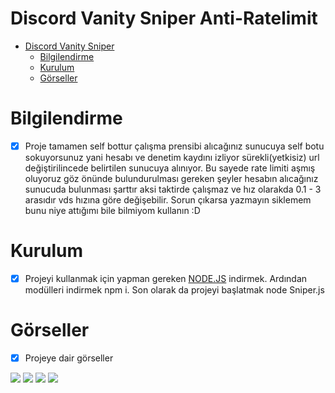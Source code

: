 # Discord Vanity Sniper Anti-Ratelimit

- [Discord Vanity Sniper](#discord-vanity-sniper-anti-ratelimit)
    - [Bilgilendirme](#bilgilendirme)
    - [Kurulum](#kurulum)
    - [Görseller](#görseller)


# Bilgilendirme
- [x] Proje tamamen self bottur çalışma prensibi alıcağınız sunucuya self botu sokuyorsunuz yani hesabı ve denetim kaydını izliyor sürekli(yetkisiz) url değiştirilincede belirtilen sunucuya alınıyor. Bu sayede rate limiti aşmış oluyoruz göz önünde bulundurulması gereken şeyler hesabın alıcağınız sunucuda bulunması şarttır aksi taktirde çalışmaz ve hız olarakda 0.1 - 3 arasıdır vds hızına göre değişebilir. Sorun çıkarsa yazmayın siklemem bunu niye attığımı bile bilmiyom kullanın :D

# Kurulum
- [x] Projeyi kullanmak için yapman gereken [NODE.JS](https://nodejs.org/en/download) indirmek. Ardından modülleri indirmek npm i. Son olarak da projeyi başlatmak node Sniper.js

# Görseller
- [x] Projeye dair görseller
<img  src="https://cdn.discordapp.com/attachments/853993966668480552/1102163014486069298/Ekran_goruntusu_2023-04-30_005732.png">
<img  src="https://cdn.discordapp.com/attachments/853993966668480552/1102163159281844334/image.png">
<img  src="https://cdn.discordapp.com/attachments/853993966668480552/1102163014129561650/Ekran_goruntusu_2023-04-30_005727.png">
<img  src="https://cdn.discordapp.com/attachments/853993966668480552/1102163193373147226/image.png">

